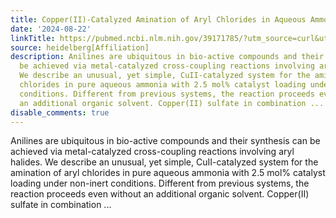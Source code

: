 ```yaml
---
title: Copper(II)-Catalyzed Amination of Aryl Chlorides in Aqueous Ammonia
date: '2024-08-22'
linkTitle: https://pubmed.ncbi.nlm.nih.gov/39171785/?utm_source=curl&utm_medium=rss&utm_campaign=pubmed-2&utm_content=1FakS-2QOkCT8HsMOQP1bCRQ4YzyumYOmxmF0moLsQ3dFB1E9V&fc=20220326224207&ff=20240822181408&v=2.18.0.post9+e462414
source: heidelberg[Affiliation]
description: Anilines are ubiquitous in bio-active compounds and their synthesis can
  be achieved via metal-catalyzed cross-coupling reactions involving aryl halides.
  We describe an unusual, yet simple, CuII-catalyzed system for the amination of aryl
  chlorides in pure aqueous ammonia with 2.5 mol% catalyst loading under non-inert
  conditions. Different from previous systems, the reaction proceeds even without
  an additional organic solvent. Copper(II) sulfate in combination ...
disable_comments: true
---
```

Anilines are ubiquitous in bio-active compounds and their synthesis can be achieved via metal-catalyzed cross-coupling reactions involving aryl halides. We describe an unusual, yet simple, CuII-catalyzed system for the amination of aryl chlorides in pure aqueous ammonia with 2.5 mol% catalyst loading under non-inert conditions. Different from previous systems, the reaction proceeds even without an additional organic solvent. Copper(II) sulfate in combination ...